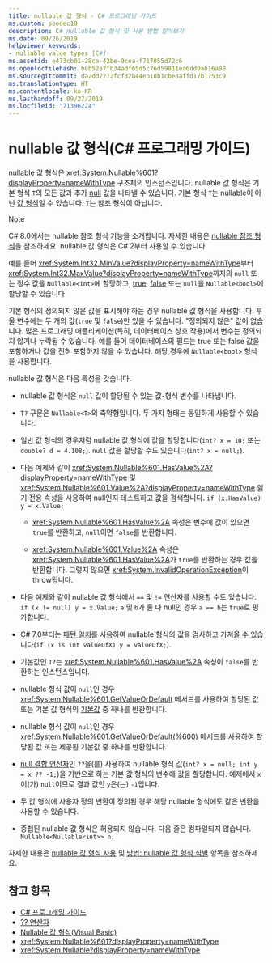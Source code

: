 ```yaml
---
title: nullable 값 형식 - C# 프로그래밍 가이드
ms.custom: seodec18
description: C# nullable 값 형식 및 사용 방법 알아보기
ms.date: 09/26/2019
helpviewer_keywords:
- nullable value types [C#]
ms.assetid: e473cb01-28ca-42be-9cea-f717055d72c6
ms.openlocfilehash: b8b52e7fb34adf65d5c76d59811ea6dd0ab16a98
ms.sourcegitcommit: da2dd2772fcf32b44eb18b1cbe8affd17b1753c9
ms.translationtype: HT
ms.contentlocale: ko-KR
ms.lasthandoff: 09/27/2019
ms.locfileid: "71396224"
---
```

# <a name="nullable-value-types-c-programming-guide"></a>nullable 값 형식(C# 프로그래밍 가이드)

nullable 값 형식은 <xref:System.Nullable%601?displayProperty=nameWithType> 구조체의 인스턴스입니다. nullable 값 형식은 기본 형식 `T`의 모든 값과 추가 [null](../../language-reference/keywords/null.md) 값을 나타낼 수 있습니다. 기본 형식 `T`는 nullable이 아닌 [값 형식](../../language-reference/keywords/value-types.md)일 수 있습니다. `T`는 참조 형식이 아닙니다.

> [!NOTE]
> C# 8.0에서는 nullable 참조 형식 기능을 소개합니다. 자세한 내용은 [nullable 참조 형식](../../nullable-references.md)을 참조하세요. nullable 값 형식은 C# 2부터 사용할 수 있습니다.

예를 들어 <xref:System.Int32.MinValue?displayProperty=nameWithType>부터 <xref:System.Int32.MaxValue?displayProperty=nameWithType>까지의 `null` 또는 정수 값을 `Nullable<int>`에 할당하고, [true](../../language-reference/keywords/true-literal.md), [false](../../language-reference/keywords/false-literal.md) 또는 `null`을 `Nullable<bool>`에 할당할 수 있습니다

기본 형식의 정의되지 않은 값을 표시해야 하는 경우 nullable 값 형식을 사용합니다. 부울 변수에는 두 개의 값(`true` 및 `false`)만 있을 수 있습니다. "정의되지 않은" 값이 없습니다. 많은 프로그래밍 애플리케이션(특히, 데이터베이스 상호 작용)에서 변수는 정의되지 않거나 누락될 수 있습니다. 예를 들어 데이터베이스의 필드는 true 또는 false 값을 포함하거나 값을 전혀 포함하지 않을 수 있습니다. 해당 경우에 `Nullable<bool>` 형식을 사용합니다.

nullable 값 형식은 다음 특성을 갖습니다.

- nullable 값 형식은 `null` 값이 할당될 수 있는 값-형식 변수를 나타냅니다.

- `T?` 구문은 `Nullable<T>`의 축약형입니다. 두 가지 형태는 동일하게 사용할 수 있습니다.

- 일반 값 형식의 경우처럼 nullable 값 형식에 값을 할당합니다(`int? x = 10;` 또는 `double? d = 4.108;`). `null` 값을 할당할 수도 있습니다(`int? x = null;`).

- 다음 예제와 같이 <xref:System.Nullable%601.HasValue%2A?displayProperty=nameWithType> 및 <xref:System.Nullable%601.Value%2A?displayProperty=nameWithType> 읽기 전용 속성을 사용하여 null인지 테스트하고 값을 검색합니다. `if (x.HasValue) y = x.Value;`

  - <xref:System.Nullable%601.HasValue%2A> 속성은 변수에 값이 있으면 `true`를 반환하고, `null`이면 `false`를 반환합니다.

  - <xref:System.Nullable%601.Value%2A> 속성은 <xref:System.Nullable%601.HasValue%2A>가 `true`를 반환하는 경우 값을 반환합니다. 그렇지 않으면 <xref:System.InvalidOperationException>이 throw됩니다.

- 다음 예제와 같이 nullable 값 형식에서 `==` 및 `!=` 연산자를 사용할 수도 있습니다. `if (x != null) y = x.Value;` `a` 및 `b`가 둘 다 null인 경우 `a == b`는 `true`로 평가합니다.

- C# 7.0부터는 [패턴 일치](../../pattern-matching.md#the-is-type-pattern-expression)를 사용하여 nullable 형식의 값을 검사하고 가져올 수 있습니다(`if (x is int valueOfX) y = valueOfX;`).

- 기본값인 `T?`는 <xref:System.Nullable%601.HasValue%2A> 속성이 `false`를 반환하는 인스턴스입니다.

- nullable 형식 값이 `null`인 경우 <xref:System.Nullable%601.GetValueOrDefault> 메서드를 사용하여 할당된 값 또는 기본 값 형식의 [기본값](../../language-reference/keywords/default-values-table.md) 중 하나를 반환합니다.

- nullable 형식 값이 `null`인 경우 <xref:System.Nullable%601.GetValueOrDefault(%600)> 메서드를 사용하여 할당된 값 또는 제공된 기본값 중 하나를 반환합니다.

- [null 결합 연산자](../../language-reference/operators/null-coalescing-operator.md)인 `??`을(를) 사용하여 nullable 형식 값(`int? x = null; int y = x ?? -1;`)을 기반으로 하는 기본 값 형식의 변수에 값을 할당합니다. 예제에서 `x`이(가) `null`이므로 결과 값인 `y`은(는) `-1`입니다.

- 두 값 형식에 사용자 정의 변환이 정의된 경우 해당 nullable 형식에도 같은 변환을 사용할 수 있습니다.

- 중첩된 nullable 값 형식은 허용되지 않습니다. 다음 줄은 컴파일되지 않습니다. `Nullable<Nullable<int>> n;`

자세한 내용은 [nullable 값 형식 사용](using-nullable-types.md) 및 [방법: nullable 값 형식 식별](how-to-identify-a-nullable-type.md) 항목을 참조하세요.

## <a name="see-also"></a>참고 항목

- [C# 프로그래밍 가이드](../index.md)
- [?? 연산자](../../language-reference/operators/null-coalescing-operator.md)
- [Nullable 값 형식(Visual Basic)](../../../visual-basic/programming-guide/language-features/data-types/nullable-value-types.md)
- <xref:System.Nullable%601?displayProperty=nameWithType>
- <xref:System.Nullable?displayProperty=nameWithType>
